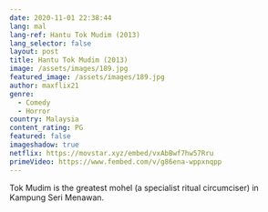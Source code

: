 ```yaml
---
date: 2020-11-01 22:38:44
lang: mal
lang-ref: Hantu Tok Mudim (2013)
lang_selector: false
layout: post
title: Hantu Tok Mudim (2013)
image: /assets/images/189.jpg
featured_image: /assets/images/189.jpg
author: maxflix21
genre:
  - Comedy
  - Horror
country: Malaysia
content_rating: PG
featured: false
imageshadow: true
netflix: https://movstar.xyz/embed/vxAbBwf7hw57Rru
primeVideo: https://www.fembed.com/v/g86ena-wppxnqpp
---
```

Tok Mudim is the greatest mohel (a specialist ritual circumciser) in Kampung Seri Menawan.